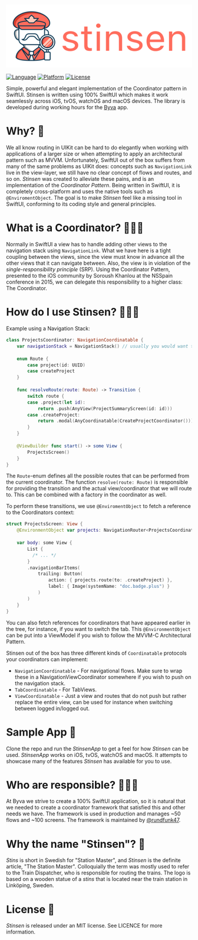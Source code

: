 <p align="center">
  <img src="./Images/wordmark.svg" alt="Stinsen">
</p>

[![Language](https://img.shields.io/static/v1.svg?label=language&message=Swift%205&color=FA7343&logo=swift&style=flat-square)](https://swift.org)
[![Platform](https://img.shields.io/static/v1.svg?label=platforms&message=iOS%20|%20tvOS%20|%20watchOS%20|%20macOS&logo=apple&style=flat-square)](https://apple.com)
[![License](https://img.shields.io/cocoapods/l/Crossroad.svg?style=flat-square)](https://github.com/rundfunk47/stinsen/blob/main/LICENSE)

Simple, powerful and elegant implementation of the Coordinator pattern in SwiftUI. Stinsen is written using 100% SwiftUI which makes it work seamlessly across iOS, tvOS, watchOS and macOS devices. The library is developed during working hours for the [Byva](https://www.byva.se) app.

# Why? 🤔

We all know routing in UIKit can be hard to do elegantly when working with applications of a larger size or when attempting to apply an architectural pattern such as MVVM. Unfortunately, SwiftUI out of the box suffers from many of the same problems as UIKit does: concepts such as `NavigationLink` live in the view-layer, we still have no clear concept of flows and routes, and so on. _Stinsen_ was created to alleviate these pains, and is an implementation of the _Coordinator Pattern_. Being written in SwiftUI, it is completely cross-platform and uses the native tools such as `@EnviromentObject`. The goal is to make _Stinsen_ feel like a missing tool in SwiftUI, conforming to its coding style and general principles.

# What is a Coordinator? 🤷🏽‍♂️ 

Normally in SwiftUI a view has to handle adding other views to the navigation stack using `NavigationLink`. What we have here is a tight coupling between the views, since the view must know in advance all the other views that it can navigate between. Also, the view is in violation of the _single-responsibility principle_ (SRP). Using the Coordinator Pattern, presented to the iOS community by Soroush Khanlou at the NSSpain conference in 2015, we can delegate this responsibility to a higher class: The Coordinator.

# How do I use Stinsen?  🧑🏼‍🏫  

Example using a Navigation Stack:

```swift
class ProjectsCoordinator: NavigationCoordinatable {
    var navigationStack = NavigationStack() // usually you would want to initialize this without any active children

    enum Route {
        case project(id: UUID)
        case createProject
    }
    
    func resolveRoute(route: Route) -> Transition {
        switch route {
        case .project(let id):
            return .push(AnyView(ProjectSummaryScreen(id: id)))
        case .createProject:
            return .modal(AnyCoordinatable(CreateProjectCoordinator()))
        }
    }
    
    @ViewBuilder func start() -> some View {
        ProjectsScreen()
    }
}
```

The `Route`-enum defines all the possible routes that can be performed from the current coordinator. The function `resolve(route: Route)` is responsible for providing the transition and the actual view/coordinator that we will route to. This can be combined with a factory in the coordinator as well.

To perform these transitions, we use `@EnviromentObject` to fetch a reference to the Coordinators context:

```swift
struct ProjectsScreen: View {
    @EnvironmentObject var projects: NavigationRouter<ProjectsCoordinator.Route>
    
    var body: some View {
        List {
          /* ... */
        }
        .navigationBarItems(
            trailing: Button(
                action: { projects.route(to: .createProject) },
                label: { Image(systemName: "doc.badge.plus") }
            )
        )
    }
}
```

You can also fetch references for coordinators that have appeared earlier in the tree, for instance, if you want to switch the tab. This `@EnvironmentObject` can be put into a ViewModel if you wish to follow the MVVM-C Architectural Pattern. 

Stinsen out of the box has three different kinds of `Coordinatable` protocols your coordinators can implement: 

* `NavigationCoordinatable` - For navigational flows. Make sure to wrap these in a NavigationViewCoordinator somewhere if you wish to push on the navigation stack.
* `TabCoordinatable` - For TabViews.
* `ViewCoordinatable` - Just a view and routes that do not push but rather replace the entire view, can be used for instance when switching between logged in/logged out.

# Sample App 📱



Clone the repo and run the _StinsenApp_ to get a feel for how _Stinsen_ can be used. _StinsenApp_ works on iOS, tvOS, watchOS and macOS. It attempts to showcase many of the features _Stinsen_ has available for you to use.


# Who are responsible? 🙋🏽‍♀️

At Byva we strive to create a 100% SwiftUI application, so it is natural that we needed to create a coordinator framework that satisfied this and other needs we have. The framework is used in production and manages ~50 flows and ~100 screens. The framework is maintained by [@rundfunk47](https://github.com/rundfunk47/).

# Why the name "Stinsen"? 🚂 

_Stins_ is short in Swedish for "Station Master", and _Stinsen_ is the definite article, "The Station Master". Colloquially the term was mostly used to refer to the Train Dispatcher, who is responsible for routing the trains. The logo is based on a wooden statue of a _stins_ that is located near the train station in Linköping, Sweden.

# License 📃

_Stinsen_ is released under an MIT license. See LICENCE for more information.
